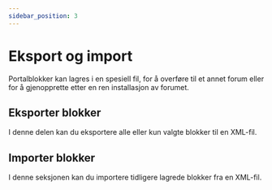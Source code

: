 ```yaml
---
sidebar_position: 3
---
```


# Eksport og import
Portalblokker kan lagres i en spesiell fil, for å overføre til et annet forum eller for å gjenopprette etter en ren installasjon av forumet.

## Eksporter blokker
I denne delen kan du eksportere alle eller kun valgte blokker til en XML-fil.

## Importer blokker
I denne seksjonen kan du importere tidligere lagrede blokker fra en XML-fil.